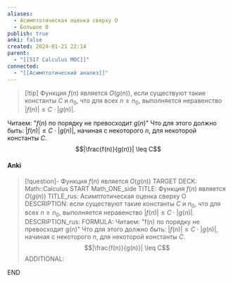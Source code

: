 ```yaml
---
aliases:
  - Асимптотическая оценка сверху О
  - Большое О
publish: true
anki: false
created: 2024-01-21 22:14
parent:
  - "[[517 Сalculus MOC]]"
connected:
  - "[[Асимптотический анализ]]"
---
```


> [!tip] Функция $f(n)$ является $O(g(n))$, 
> если существуют такие константы $C$ и $n_0$, что для всех $n \geq n_0$, выполняется неравенство $|f(n)| \leq C \cdot |g(n)|$.

Читаем: "$f(n)$ по порядку не превосходит $g(n)$"
Что для этого должно быть: $|f(n)| \leq C \cdot |g(n)|$, начиная с некоторого $n$, для некоторой константы $C$.
$$|\frac{f(n)}{g(n)}| \leq C$$

#### Anki
> [!question]- Функция $f(n)$ является $O(g(n))$
TARGET DECK: Math::Calculus
START
Math_ONE_side
TITLE: Функция $f(n)$ является $O(g(n))$
TITLE_rus: Асимптотическая оценка сверху О
DESCRIPTION: если существуют такие константы $C$ и $n_0$, что для всех $n \geq n_0$, выполняется неравенство $|f(n)| \leq C \cdot |g(n)|$.
DESCRIPTION_rus: 
FORMULA: Читаем: "f(n) по порядку не превосходит g(n)"
Что для этого должно быть: $|f(n)| \leq C \cdot |g(n)|$, начиная с некоторого $n$, для некоторой константы $C$.
$$|\frac{f(n)}{g(n)}| \leq C$$
ADDITIONAL:
<!--ID: 1705864825891-->
END











